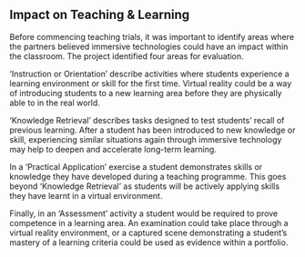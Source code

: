 ## Impact on Teaching & Learning

Before commencing teaching trials, it was important to identify areas where the partners believed immersive technologies could have an impact within the classroom. The project identified four areas for evaluation.

‘Instruction or Orientation’ describe activities where students experience a learning environment or skill for the first time. Virtual reality could be a way of introducing students to a new learning area before they are physically able to in the real world.

‘Knowledge Retrieval’ describes tasks designed to test students’ recall of previous learning. After a student has been introduced to new knowledge or skill, experiencing similar situations again through immersive technology may help to deepen and accelerate long-term learning.

In a ‘Practical Application’ exercise a student demonstrates skills or knowledge they have developed during a teaching programme. This goes beyond ‘Knowledge Retrieval’ as students will be actively applying skills they have learnt in a virtual environment.

Finally, in an ‘Assessment’ activity a student would be required to prove competence in a learning area. An examination could take place through a virtual reality environment, or a captured scene demonstrating a student’s mastery of a learning criteria could be used as evidence within a portfolio. 
